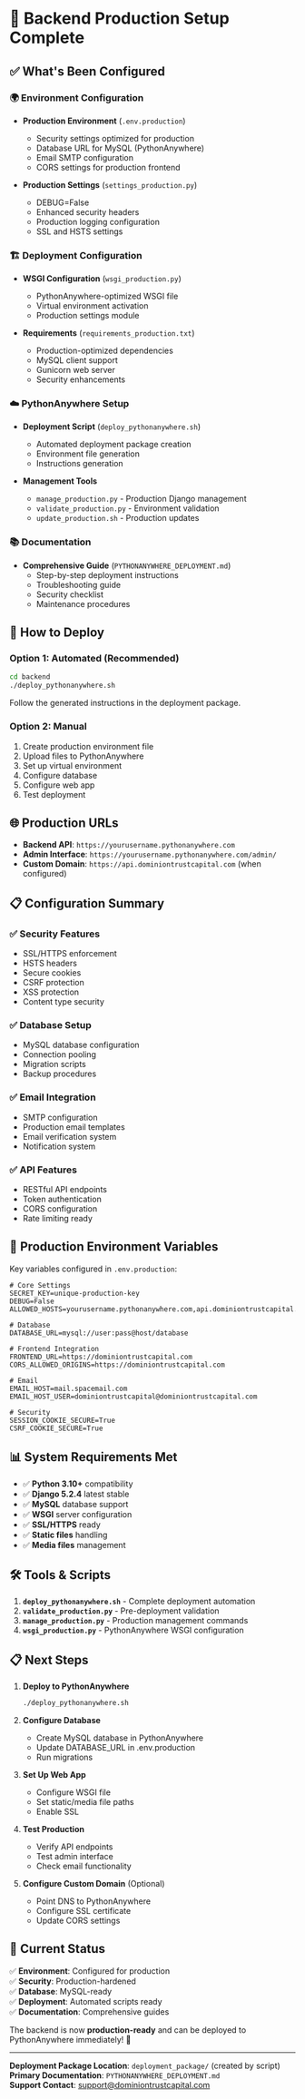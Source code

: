 # 🎉 Backend Production Setup Complete

## ✅ What's Been Configured

### 🌍 Environment Configuration
- **Production Environment** (`.env.production`)
  - Security settings optimized for production
  - Database URL for MySQL (PythonAnywhere)
  - Email SMTP configuration
  - CORS settings for production frontend
  
- **Production Settings** (`settings_production.py`)
  - DEBUG=False
  - Enhanced security headers
  - Production logging configuration
  - SSL and HSTS settings

### 🏗️ Deployment Configuration
- **WSGI Configuration** (`wsgi_production.py`)
  - PythonAnywhere-optimized WSGI file
  - Virtual environment activation
  - Production settings module

- **Requirements** (`requirements_production.txt`)
  - Production-optimized dependencies
  - MySQL client support
  - Gunicorn web server
  - Security enhancements

### ☁️ PythonAnywhere Setup
- **Deployment Script** (`deploy_pythonanywhere.sh`)
  - Automated deployment package creation
  - Environment file generation
  - Instructions generation

- **Management Tools**
  - `manage_production.py` - Production Django management
  - `validate_production.py` - Environment validation
  - `update_production.sh` - Production updates

### 📚 Documentation
- **Comprehensive Guide** (`PYTHONANYWHERE_DEPLOYMENT.md`)
  - Step-by-step deployment instructions
  - Troubleshooting guide
  - Security checklist
  - Maintenance procedures

## 🚀 How to Deploy

### Option 1: Automated (Recommended)
```bash
cd backend
./deploy_pythonanywhere.sh
```
Follow the generated instructions in the deployment package.

### Option 2: Manual
1. Create production environment file
2. Upload files to PythonAnywhere
3. Set up virtual environment
4. Configure database
5. Configure web app
6. Test deployment

## 🌐 Production URLs

- **Backend API**: `https://yourusername.pythonanywhere.com`
- **Admin Interface**: `https://yourusername.pythonanywhere.com/admin/`
- **Custom Domain**: `https://api.dominiontrustcapital.com` (when configured)

## 📋 Configuration Summary

### ✅ **Security Features**
- SSL/HTTPS enforcement
- HSTS headers
- Secure cookies
- CSRF protection
- XSS protection
- Content type security

### ✅ **Database Setup**
- MySQL database configuration
- Connection pooling
- Migration scripts
- Backup procedures

### ✅ **Email Integration**
- SMTP configuration
- Production email templates
- Email verification system
- Notification system

### ✅ **API Features**
- RESTful API endpoints
- Token authentication
- CORS configuration
- Rate limiting ready

## 🔧 Production Environment Variables

Key variables configured in `.env.production`:

```env
# Core Settings
SECRET_KEY=unique-production-key
DEBUG=False
ALLOWED_HOSTS=yourusername.pythonanywhere.com,api.dominiontrustcapital.com

# Database
DATABASE_URL=mysql://user:pass@host/database

# Frontend Integration
FRONTEND_URL=https://dominiontrustcapital.com
CORS_ALLOWED_ORIGINS=https://dominiontrustcapital.com

# Email
EMAIL_HOST=mail.spacemail.com
EMAIL_HOST_USER=dominiontrustcapital@dominiontrustcapital.com

# Security
SESSION_COOKIE_SECURE=True
CSRF_COOKIE_SECURE=True
```

## 📊 System Requirements Met

- ✅ **Python 3.10+** compatibility
- ✅ **Django 5.2.4** latest stable
- ✅ **MySQL** database support
- ✅ **WSGI** server configuration
- ✅ **SSL/HTTPS** ready
- ✅ **Static files** handling
- ✅ **Media files** management

## 🛠️ Tools & Scripts

1. **`deploy_pythonanywhere.sh`** - Complete deployment automation
2. **`validate_production.py`** - Pre-deployment validation
3. **`manage_production.py`** - Production management commands
4. **`wsgi_production.py`** - PythonAnywhere WSGI configuration

## 📋 Next Steps

1. **Deploy to PythonAnywhere**
   ```bash
   ./deploy_pythonanywhere.sh
   ```

2. **Configure Database**
   - Create MySQL database in PythonAnywhere
   - Update DATABASE_URL in .env.production
   - Run migrations

3. **Set Up Web App**
   - Configure WSGI file
   - Set static/media file paths
   - Enable SSL

4. **Test Production**
   - Verify API endpoints
   - Test admin interface
   - Check email functionality

5. **Configure Custom Domain** (Optional)
   - Point DNS to PythonAnywhere
   - Configure SSL certificate
   - Update CORS settings

## 🎯 Current Status

✅ **Environment**: Configured for production  
✅ **Security**: Production-hardened  
✅ **Database**: MySQL-ready  
✅ **Deployment**: Automated scripts ready  
✅ **Documentation**: Comprehensive guides  

The backend is now **production-ready** and can be deployed to PythonAnywhere immediately! 🚀

---

**Deployment Package Location**: `deployment_package/` (created by script)  
**Primary Documentation**: `PYTHONANYWHERE_DEPLOYMENT.md`  
**Support Contact**: support@dominiontrustcapital.com
